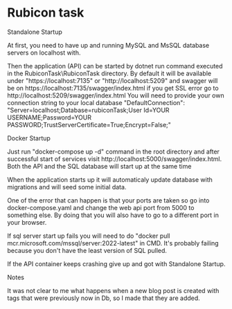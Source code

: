 
# Rubicon task

Standalone Startup

At first, you need to have up and running MySQL and MsSQL database servers on localhost with.

Then the application (API) can be started by dotnet
run command executed in the RubiconTask\RubiconTask
directory. By default it will be available under "https://localhost:7135" or "http://localhost:5209"
and swagger will be on https://localhost:7135/swagger/index.html if you get SSL error 
go to http://localhost:5209/swagger/index.html
You will need to provide your own connection string to your local database 
"DefaultConnection": "Server=localhost;Database=rubiconTask;User Id=YOUR USERNAME;Password=YOUR PASSWORD;TrustServerCertificate=True;Encrypt=False;"

Docker Startup 

Just run "docker-compose up -d" command in the root directory and after 
successful start of services visit http://localhost:5000/swagger/index.html. 
Both the API and the SQL database will start up at the same time

When the application starts up it will automaticaly update database with migrations and
will seed some initial data. 

One of the error that can happen is that your ports are taken so go into docker-compose.yaml
and change the web api port from 5000 to something else. By doing that you will also have to
go to a different port in your browser. 

If sql server start up fails you will need to do "docker pull mcr.microsoft.com/mssql/server:2022-latest" in CMD. It's probably failing because you don't have the least version of SQL pulled.

If the API container keeps crashing give up and got with Standalone Startup.

Notes 

It was not clear to me what happens when a new blog post is created with tags that were previously now in Db, so I made that they are added. 